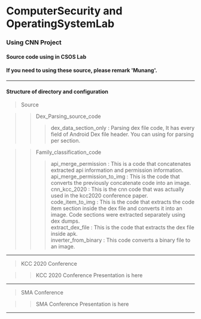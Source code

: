 # ComputerSecurity and OperatingSystemLab
### Using CNN Project

#### Source code using in CSOS Lab
#### If you need to using these source, please remark 'Munang'.

*************************************************************************************************

#### Structure of directory and configuration

> Source


> >Dex_Parsing_source_code   
> > >dex_data_section_only : Parsing dex file code, It has every field of Android Dex file header. You can using for parsing per section.   


> >Family_classification_code   
> > >api_merge_permission : This is a code that concatenates extracted api information and permission information.   
> > >api_merge_permission_to_img : This is the code that converts the previously concatenate code into an image.   
> > >cnn_kcc_2020 : This is the cnn code that was actually used in the kcc2020 conference paper.   
> > >code_item_to_img : This is the code that extracts the code item section inside the dex file and converts it into an image. Code sections were extracted separately using dex dumps.   
> > >extract_dex_file : This is the code that extracts the dex file inside apk.   
> > >inverter_from_binary : This code converts a binary file to an image.   


*************************************************************************************************

> KCC 2020 Conference

> >KCC 2020 Conference Presentation is here

*************************************************************************************************

>SMA Conference

> >SMA Conference Presentation is here

*************************************************************************************************
